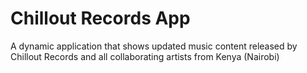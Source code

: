 # Chillout Records App
A dynamic application that shows updated music content released by Chillout Records and all collaborating artists from Kenya (Nairobi)
